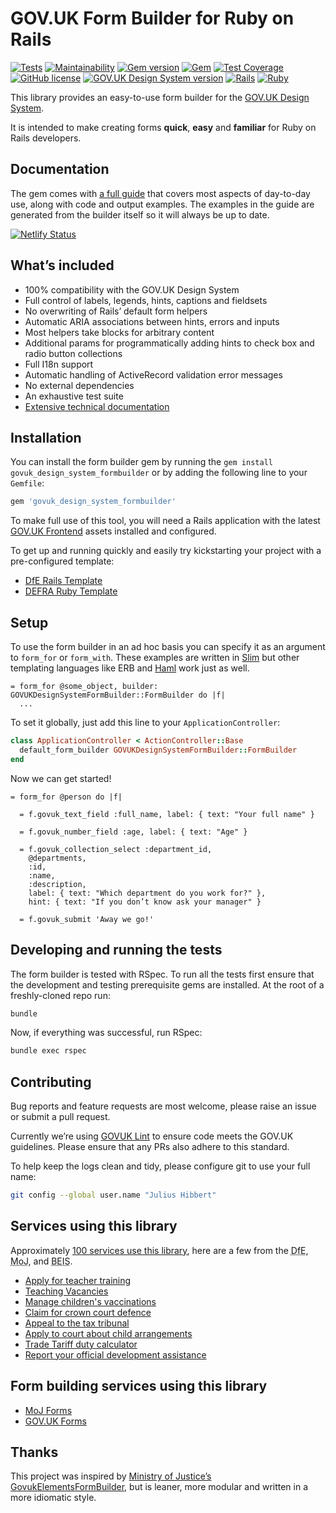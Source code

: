 # GOV.UK Form Builder for Ruby on Rails

[![Tests](https://github.com/x-govuk/govuk-form-builder/workflows/Tests/badge.svg)](https://github.com/x-govuk/govuk-form-builder/actions)
[![Maintainability](https://api.codeclimate.com/v1/badges/110136fb22341d3ba646/maintainability)](https://codeclimate.com/github/x-govuk/govuk-form-builder/maintainability)
[![Gem version](https://badge.fury.io/rb/govuk_design_system_formbuilder.svg)](https://badge.fury.io/rb/govuk_design_system_formbuilder)
[![Gem](https://img.shields.io/gem/dt/govuk_design_system_formbuilder?logo=rubygems)](https://rubygems.org/gems/govuk_design_system_formbuilder)
[![Test Coverage](https://api.codeclimate.com/v1/badges/110136fb22341d3ba646/test_coverage)](https://codeclimate.com/github/x-govuk/govuk-form-builder/test_coverage)
[![GitHub license](https://img.shields.io/github/license/x-govuk/govuk-form-builder)](https://github.com/x-govuk/govuk-form-builder/blob/main/LICENSE)
[![GOV.UK Design System version](https://img.shields.io/badge/GOV.UK%20Design%20System-5.6.0-brightgreen)](https://design-system.service.gov.uk)
[![Rails](https://img.shields.io/badge/Rails-6.1.7%20%E2%95%B1%207.1.3-E16D6D)](https://weblog.rubyonrails.org/releases/)
[![Ruby](https://img.shields.io/badge/Ruby-3.1.6%20%20%E2%95%B1%203.2.4%20%20%E2%95%B1%203.3.4-E16D6D)](https://www.ruby-lang.org/en/downloads/)

This library provides an easy-to-use form builder for the [GOV.UK Design System](https://design-system.service.gov.uk/).

It is intended to make creating forms **quick**, **easy** and **familiar** for Ruby on Rails developers.

## Documentation

The gem comes with [a full guide](https://govuk-form-builder.netlify.app/) that covers most aspects of day-to-day use, along with code and output examples. The examples in the guide are generated from the builder itself so it will always be up to date.

[![Netlify Status](https://api.netlify.com/api/v1/badges/d4c50b8d-6ca3-4797-9ab3-6e0731c72b44/deploy-status)](https://app.netlify.com/sites/govuk-form-builder/deploys)

## What’s included

* 100% compatibility with the GOV.UK Design System
* Full control of labels, legends, hints, captions and fieldsets
* No overwriting of Rails’ default form helpers
* Automatic ARIA associations between hints, errors and inputs
* Most helpers take blocks for arbitrary content
* Additional params for programmatically adding hints to check box and radio button collections
* Full I18n support
* Automatic handling of ActiveRecord validation error messages
* No external dependencies
* An exhaustive test suite
* [Extensive technical documentation](https://www.rubydoc.info/gems/govuk_design_system_formbuilder/GOVUKDesignSystemFormBuilder/Builder)

## Installation

You can install the form builder gem by running the `gem install govuk_design_system_formbuilder` or by adding the following line to your `Gemfile`:

```sh
gem 'govuk_design_system_formbuilder'
```

To make full use of this tool, you will need a Rails application with the latest [GOV.UK Frontend](https://github.com/alphagov/govuk-frontend) assets installed and configured.

To get up and running quickly and easily try kickstarting your project with a pre-configured template:

* [DfE Rails Template](https://github.com/DFE-Digital/rails-template)
* [DEFRA Ruby Template](https://github.com/DEFRA/defra-ruby-template)

## Setup

To use the form builder in an ad hoc basis you can specify it as an argument to `form_for` or `form_with`. These examples are written in [Slim](https://github.com/slim-template/slim) but other templating languages like ERB and [Haml](https://haml.info/) work just as well.

```slim
= form_for @some_object, builder: GOVUKDesignSystemFormBuilder::FormBuilder do |f|
  ...
```

To set it globally, just add this line to your `ApplicationController`:

```ruby
class ApplicationController < ActionController::Base
  default_form_builder GOVUKDesignSystemFormBuilder::FormBuilder
end
```

Now we can get started!

```slim
= form_for @person do |f|

  = f.govuk_text_field :full_name, label: { text: "Your full name" }

  = f.govuk_number_field :age, label: { text: "Age" }

  = f.govuk_collection_select :department_id,
    @departments,
    :id,
    :name,
    :description,
    label: { text: "Which department do you work for?" },
    hint: { text: "If you don’t know ask your manager" }

  = f.govuk_submit 'Away we go!'
```

## Developing and running the tests

The form builder is tested with RSpec. To run all the tests first ensure that the development and testing prerequisite gems are installed. At the root of a freshly-cloned repo run:

```sh
bundle
```

Now, if everything was successful, run RSpec:

```sh
bundle exec rspec
```

## Contributing

Bug reports and feature requests are most welcome, please raise an issue or submit a pull request.

Currently we’re using [GOVUK Lint](https://github.com/alphagov/govuk-lint) to ensure code meets the GOV.UK guidelines. Please ensure that any PRs also adhere to this standard.

To help keep the logs clean and tidy, please configure git to use your full name:

```sh
git config --global user.name "Julius Hibbert"
```

## Services using this library

Approximately [100 services use this library](https://github.com/x-govuk/govuk-form-builder/network/dependents),
here are a few from the <abbr title="Department for Education">DfE</abbr>, <abbr title="Ministry of Justice">MoJ</abbr>, and
<abbr title="Department for Business, Energy & Industrial Strategy">BEIS</abbr>.

* [Apply for teacher training](https://www.github.com/dfe-digital/apply-for-teacher-training)
* [Teaching Vacancies](https://www.github.com/dfe-digital/teaching-vacancies)
* [Manage children's vaccinations](https://github.com/nhsuk/manage-childrens-vaccinations)
* [Claim for crown court defence](https://www.github.com/ministryofjustice/Claim-for-Crown-Court-Defence)
* [Appeal to the tax tribunal](https://www.github.com/ministryofjustice/tax-tribunals-datacapture)
* [Apply to court about child arrangements](https://www.github.com/ministryofjustice/c100-application)
* [Trade Tariff duty calculator](https://www.github.com/trade-tariff/trade-tariff-duty-calculator)
* [Report your official development assistance](https://www.github.com/UKGovernmentBEIS/beis-report-official-development-assistance)

## Form building services using this library

* [MoJ Forms](https://moj-forms.service.justice.gov.uk/)
* [GOV.UK Forms](https://www.forms.service.gov.uk/)

## Thanks

This project was inspired by [Ministry of Justice’s GovukElementsFormBuilder](https://github.com/ministryofjustice/govuk_elements_form_builder), but is leaner, more modular and written in a more idiomatic style.
